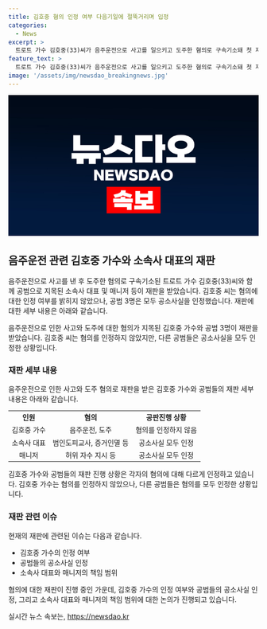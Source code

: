 ```yaml
---
title: 김호중 혐의 인정 여부 다음기일에 절뚝거리며 입정
categories:
  - News
excerpt: >
  트로트 가수 김호중(33)씨가 음주운전으로 사고를 일으키고 도주한 혐의로 구속기소돼 첫 재판에서 자신의 혐의를 인정하지 않았지만, 공범 3명은 모두 공소사실을 인정했다. 김 씨의 양복 차림 모습을 보인 채 법정에 들어서자 가족과 일부는 눈물을 보였고, 변호인은 다음 기일에 공소사실 인정 여부를 밝힐 것이라고 말했다. 김 씨는 술을 마신 후 운전 중 택시를 들이받고 도주한 혐의를 받으며, 매니저에게 대신 자수를 시키기도 했다. 함께 재판을 받는 소속사 대표와 본부장도 각각의 혐의를 받고 있다.
feature_text: >
  트로트 가수 김호중(33)씨가 음주운전으로 사고를 일으키고 도주한 혐의로 구속기소돼 첫 재판에서 자신의 혐의를 인정하지 않았지만, 공범 3명은 모두 공소사실을 인정했다. 김 씨의 양복 차림 모습을 보인 채 법정에 들어서자 가족과 일부는 눈물을 보였고, 변호인은 다음 기일에 공소사실 인정 여부를 밝힐 것이라고 말했다. 김 씨는 술을 마신 후 운전 중 택시를 들이받고 도주한 혐의를 받으며, 매니저에게 대신 자수를 시키기도 했다. 함께 재판을 받는 소속사 대표와 본부장도 각각의 혐의를 받고 있다.
image: '/assets/img/newsdao_breakingnews.jpg'
---
```


<p><img src="/assets/img/newsdao_breakingnews.jpg" alt="ontimetimes 속보" /></p>

<h2 data-ke-size="size26">음주운전 관련 김호중 가수와 소속사 대표의 재판</h2>

<p>음주운전으로 사고를 낸 후 도주한 혐의로 구속기소된 트로트 가수 김호중(33)씨와 함께 공범으로 지목된 소속사 대표 및 매니저 등이 재판을 받았습니다. 김호중 씨는 혐의에 대한 인정 여부를 밝히지 않았으나, 공범 3명은 모두 공소사실을 인정했습니다. 재판에 대한 세부 내용은 아래와 같습니다.</p>

<p data-ke-size="size16">음주운전으로 인한 사고와 도주에 대한 혐의가 지목된 김호중 가수와 공범 3명이 재판을 받았습니다. 김호중 씨는 혐의를 인정하지 않았지만, 다른 공범들은 공소사실을 모두 인정한 상황입니다.</p>

<h3 data-ke-size="size24"><b>재판 세부 내용</b></h3>

<p>음주운전으로 인한 사고와 도주 혐의로 재판을 받은 김호중 가수와 공범들의 재판 세부 내용은 아래와 같습니다.</p>

<table>
  <tr>
    <td style="text-align: center; height: 17px;"><b>인원</b></td>
    <td style="text-align: center; height: 17px;"><b>혐의</b></td>
    <td style="text-align: center; height: 17px;"><b>공판진행 상황</b></td>
  </tr>
  <tr>
    <td style="text-align: center; height: 17px;">김호중 가수</td>
    <td style="text-align: center; height: 17px;">음주운전, 도주</td>
    <td style="text-align: center; height: 17px;">혐의를 인정하지 않음</td>
  </tr>
  <tr>
    <td style="text-align: center; height: 17px;">소속사 대표</td>
    <td style="text-align: center; height: 17px;">범인도피교사, 증거인멸 등</td>
    <td style="text-align: center; height: 17px;">공소사실 모두 인정</td>
  </tr>
  <tr>
    <td style="text-align: center; height: 17px;">매니저</td>
    <td style="text-align: center; height: 17px;">허위 자수 지시 등</td>
    <td style="text-align: center; height: 17px;">공소사실 모두 인정</td>
  </tr>
</table>

<p data-ke-size="size16">김호중 가수와 공범들의 재판 진행 상황은 각자의 혐의에 대해 다르게 인정하고 있습니다. 김호중 가수는 혐의를 인정하지 않았으나, 다른 공범들은 혐의를 모두 인정한 상황입니다.</p>

<h3 data-ke-size="size24"><b>재판 관련 이슈</b></h3>

<p>현재의 재판에 관련된 이슈는 다음과 같습니다.</p>

<ul>
  <li>김호중 가수의 인정 여부</li>
  <li>공범들의 공소사실 인정</li>
  <li>소속사 대표와 매니저의 책임 범위</li>
</ul>

<p data-ke-size="size16">혐의에 대한 재판이 진행 중인 가운데, 김호중 가수의 인정 여부와 공범들의 공소사실 인정, 그리고 소속사 대표와 매니저의 책임 범위에 대한 논의가 진행되고 있습니다.</p>
실시간 뉴스 속보는, <a href="https://newsdao.kr" rel="dofollow">https://newsdao.kr</a>



